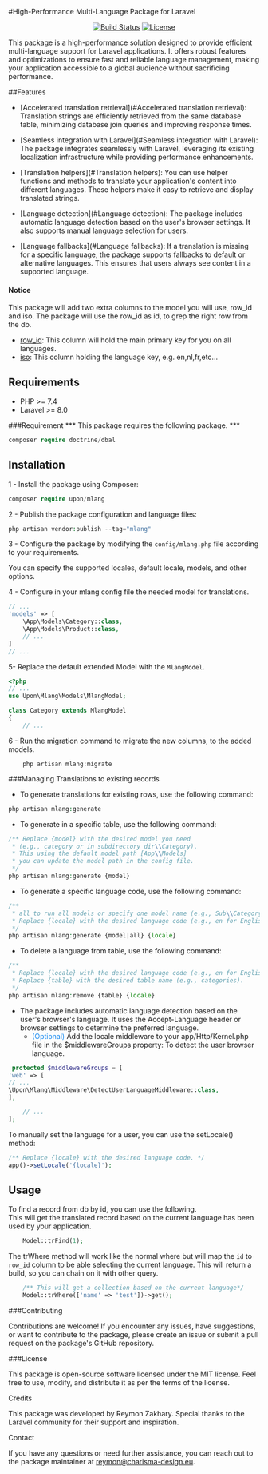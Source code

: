 #High-Performance Multi-Language Package for Laravel

<p align="center">
<a href="https://github.com/laravel/framework/actions"><img src="https://github.com/laravel/framework/workflows/tests/badge.svg" alt="Build Status"></a>
<a href="https://packagist.org/packages/laravel/framework"><img src="https://img.shields.io/packagist/l/laravel/framework" alt="License"></a>
</p>

This package is a high-performance solution designed to provide efficient multi-language support for Laravel applications. It offers robust features and optimizations to ensure fast and reliable language management, making your application accessible to a global audience without sacrificing performance.

##Features
* [Accelerated translation retrieval](#Accelerated translation retrieval): Translation strings are efficiently retrieved from the same database table, minimizing database join queries and improving response times.
* [Seamless integration with Laravel](#Seamless integration with Laravel): The package integrates seamlessly with Laravel, leveraging its existing localization infrastructure while providing performance enhancements.

* [Translation helpers](#Translation helpers): You can use helper functions and methods to translate your application's content into different languages. These helpers make it easy to retrieve and display translated strings.
* [Language detection](#Language detection): The package includes automatic language detection based on the user's browser settings. It also supports manual language selection for users.
* [Language fallbacks](#Language fallbacks): If a translation is missing for a specific language, the package supports fallbacks to default or alternative languages. This ensures that users always see content in a supported language.

#### Notice
This package will add two extra columns to the model you will use, row_id and iso.
The package will use the row_id as id, to grep the right row from the db. 

* [row_id](#row_id): This column will hold the main primary key for you on all languages. 
* [iso](#iso): This column holding the language key, e.g. en,nl,fr,etc... 
## Requirements

* PHP >= 7.4
* Laravel >= 8.0 

###Requirement
*** This package requires the following package. ***
```php
composer require doctrine/dbal
```

## Installation
1 - Install the package using Composer:
```php
composer require upon/mlang
```
2 - Publish the package configuration and language files:
```php
php artisan vendor:publish --tag="mlang"
```
3 - Configure the package by modifying the ``config/mlang.php`` file according to your requirements.

You can specify the supported locales, default locale, models, and other options.

4 - Configure in your mlang config file the needed model for translations. 

```php
// ...
'models' => [
    \App\Models\Category::class,
    \App\Models\Product::class,
    // ...
]
// ...
```

5- Replace the default extended Model with the `MlangModel`.

```php
<?php
// ...
use Upon\Mlang\Models\MlangModel;

class Category extends MlangModel
{
    // ...
```
6 - Run the migration command to migrate the new columns, to the added models.

```shell
    php artisan mlang:migrate
```



###Managing Translations to existing records
* To generate translations for existing rows, use the following command:
```php
php artisan mlang:generate
```
* To generate in a specific table, use the following command:
```php
/** Replace {model} with the desired model you need 
 * (e.g., category or in subdirectory dir\\Category).
 * This using the default model path [App\\Models]
 * you can update the model path in the config file.  
 */
php artisan mlang:generate {model}
```

* To generate a specific language code, use the following command:
```php
/** 
 * all to run all models or specify one model name (e.g., Sub\\Category).
 * Replace {locale} with the desired language code (e.g., en for English).
 */
php artisan mlang:generate {model|all} {locale}
```


* To delete a language from table, use the following command:
```php
/**
 * Replace {locale} with the desired language code (e.g., en for English).
 * Replace {table} with the desired table name (e.g., categories).  
 */
php artisan mlang:remove {table} {locale}
```

- The package includes automatic language detection based on the user's browser's language. It uses the Accept-Language header or browser settings to determine the preferred language.
    - <span style="color: #1589F0;">(Optional)</span> Add the locale middleware to your app/Http/Kernel.php file in the $middlewareGroups property:
      To detect the user browser language.

```php
 protected $middlewareGroups = [
'web' => [
// ...
\Upon\Mlang\Middleware\DetectUserLanguageMiddleware::class,
],

    // ...
];
```

To manually set the language for a user, you can use the setLocale() method:
```php
/** Replace {locale} with the desired language code. */
app()->setLocale('{locale}');
```

## Usage

To find a record from db by id, you can use the following. \
This will get the translated record based on the current language has been used by your application.
```php
    Model::trFind(1);
```
The trWhere method will work like the normal where but will map the `id` to `row_id` column to be able selecting the current language.
This will return a build,  so you can chain on it with other query.
```php
    /** This will get a collection based on the current language*/
    Model::trWhere(['name' => 'test'])->get();
```

###Contributing

Contributions are welcome! If you encounter any issues, have suggestions, or want to contribute to the package, please create an issue or submit a pull request on the package's GitHub repository.

###License

This package is open-source software licensed under the MIT license. Feel free to use, modify, and distribute it as per the terms of the license.

Credits

This package was developed by Reymon Zakhary. Special thanks to the Laravel community for their support and inspiration.

Contact

If you have any questions or need further assistance, you can reach out to the package maintainer at reymon@charisma-design.eu.
